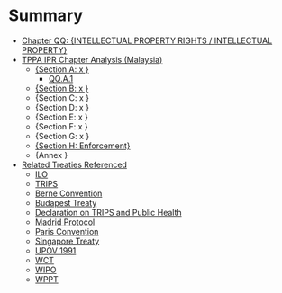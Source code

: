 # Summary

* [Chapter QQ: {INTELLECTUAL PROPERTY RIGHTS / INTELLECTUAL PROPERTY}](README.md)
* [TPPA IPR Chapter Analysis (Malaysia)](tppa_ipr_chapter_analysis_malaysia.md)
   * [{Section A: x }]({section_a_x_}.md)
       * [QQ.A.1](qqa1.md)
   * [{Section B: x }]({section_b_x_}.md)
   * {Section C: x }
   * {Section D: x }
   * {Section E: x }
   * {Section F: x }
   * {Section G: x }
   * [{Section H: Enforcement}]({section_h_enforcement}.md)
   * {Annex }
* [Related Treaties Referenced](related_treaties_referenced.md)
   * [ILO](ilo.md)
   * [TRIPS](trips.md)
   * [Berne Convention](berne_convention.md)
   * [Budapest Treaty](budapest_treaty.md)
   * [Declaration on TRIPS and Public Health](declaration_on_trips_and_public_health.md)
   * [Madrid Protocol](madrid_protocol.md)
   * [Paris Convention](paris_convention.md)
   * [Singapore Treaty](singapore_treaty.md)
   * [UPOV 1991](upov_1991.md)
   * [WCT](wct.md)
   * [WIPO](wipo.md)
   * [WPPT](wppt.md)

